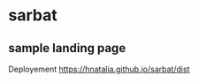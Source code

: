 # sarbat
sample landing page
--------------------
Deployement https://hnatalia.github.io/sarbat/dist
